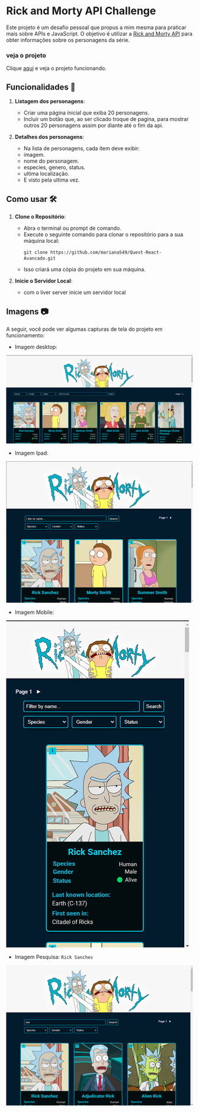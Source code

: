 # Rick and Morty API Challenge

Este projeto é um desafio pessoal que propus a mim mesma para praticar mais sobre APIs e JavaScript. O objetivo é utilizar a [Rick and Morty API](https://rickandmortyapi.com/) para obter informações sobre os personagens da série.

### veja o projeto 

Clique [aqui](https://rick-and-morty-psi-five.vercel.app/) e veja o projeto funcionando.

## Funcionalidades 🎯

1. **Listagem dos personagens**:
   - Criar uma página inicial que exiba 20 personagens.
   - Incluir um botão que, ao ser clicado troque de pagina, para mostrar outros 20 personagens assim por diante até o fim da api.

2. **Detalhes dos personagens**:
   - Na lista de personagens, cada item deve exibir:
   - imagem.
   - nome do personagem.
   - especies, genero, status.
   - ultima localização.
   - E visto pela ultima vez.


## Como usar 🛠️

1. **Clone o Repositório**:
   - Abra o terminal ou prompt de comando.
   - Execute o seguinte comando para clonar o repositório para a sua máquina local:
     ```
     git clone https://github.com/mariana549/Quest-React-Avancado.git
     ```
   - Isso criará uma cópia do projeto em sua máquina.

2. **Inicie o Servidor Local**:
   - com o liver server inicie um servidor local


## Imagens 📷

A seguir, você pode ver algumas capturas de tela do projeto em funcionamento:

- Imagem desktop:

![](/src/assets/image/capturas/dasktop.png)

- Imagem Ipad: 

![](/src/assets/image/capturas/ipad.png)

- Imagem Mobile:

![](/src/assets/image/capturas/mobile.png)

- Imagem Pesquisa: `Rick Sanches`

![](/src/assets/image/capturas/pesquisa-rick.png)
